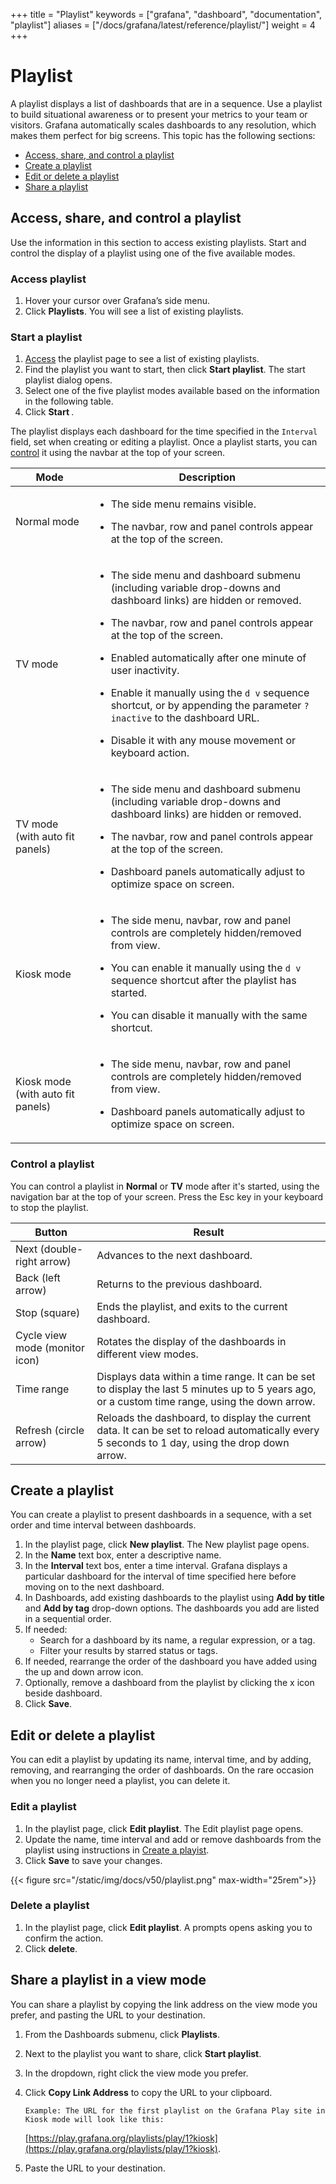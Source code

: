+++
title = "Playlist"
keywords = ["grafana", "dashboard", "documentation", "playlist"]
aliases = ["/docs/grafana/latest/reference/playlist/"]
weight = 4
+++

# Playlist

A playlist displays a list of dashboards that are in a sequence. Use a playlist to build situational awareness or to present your metrics to your team or visitors. Grafana automatically scales dashboards to any resolution, which makes them perfect for big screens. This topic has the following sections:

- [Access, share, and control a playlist](#access-share-and-control-a-playlist)
- [Create a playlist](#create-a-playlist)
- [Edit or delete a playlist](#edit-or-delete-a-playlist)
- [Share a playlist](#share-a-playlist-in-a-view-mode)

## Access, share, and control a playlist

Use the information in this section to access existing playlists. Start and control the display of a playlist using one of the five available modes.

### Access playlist

1. Hover your cursor over Grafana’s side menu.
1. Click **Playlists**. You will see a list of existing playlists.

### Start a playlist

1. [Access](#access-playlist) the playlist page to see a list of existing playlists.
1. Find the playlist you want to start, then click **Start playlist**. The start playlist dialog opens.
1. Select one of the five playlist modes available based on the information in the following table.
1. Click **Start <playlist name>**.

The playlist displays each dashboard for the time specified in the `Interval` field, set when creating or editing a playlist. Once a playlist starts, you can [control](#control-a-playlist) it using the navbar at the top of your screen.

| Mode                              | Description                                                                                                                                                                                                                                                                                                                                                                                                                                                                                                      |
| --------------------------------- | ---------------------------------------------------------------------------------------------------------------------------------------------------------------------------------------------------------------------------------------------------------------------------------------------------------------------------------------------------------------------------------------------------------------------------------------------------------------------------------------------------------------- |
| Normal mode                       | <ul><li>The side menu remains visible.</li></ul><ul><li>The navbar, row and panel controls appear at the top of the screen.</li></ul>                                                                                                                                                                                                                                                                                                                                                                            |
| TV mode                           | <ul><li>The side menu and dashboard submenu (including variable drop-downs and dashboard links) are hidden or removed.</li></ul><ul><li>The navbar, row and panel controls appear at the top of the screen.</li></ul><ul><li>Enabled automatically after one minute of user inactivity.</li></ul><ul><li>Enable it manually using the `d v` sequence shortcut, or by appending the parameter `?inactive` to the dashboard URL.</li></ul><ul><li>Disable it with any mouse movement or keyboard action.</li></ul> |
| TV mode (with auto fit panels)    | <ul><li>The side menu and dashboard submenu (including variable drop-downs and dashboard links) are hidden or removed.</li></ul><ul><li>The navbar, row and panel controls appear at the top of the screen.</li></ul><ul><li>Dashboard panels automatically adjust to optimize space on screen.</li></ul><ul>                                                                                                                                                                                                    |
| Kiosk mode                        | <ul><li>The side menu, navbar, row and panel controls are completely hidden/removed from view.</li></ul><ul><li>You can enable it manually using the `d v` sequence shortcut after the playlist has started.</li></ul><ul><li>You can disable it manually with the same shortcut.</li></ul>                                                                                                                                                                                                                      |
| Kiosk mode (with auto fit panels) | <ul><li>The side menu, navbar, row and panel controls are completely hidden/removed from view.</li></ul><ul><li>Dashboard panels automatically adjust to optimize space on screen.</li></ul>                                                                                                                                                                                                                                                                                                                     |

### Control a playlist

You can control a playlist in **Normal** or **TV** mode after it's started, using the navigation bar at the top of your screen. Press the Esc key in your keyboard to stop the playlist.

| Button                         | Result                                                                                                                                          |
| ------------------------------ | ----------------------------------------------------------------------------------------------------------------------------------------------- |
| Next (double-right arrow)      | Advances to the next dashboard.                                                                                                                 |
| Back (left arrow)              | Returns to the previous dashboard.                                                                                                              |
| Stop (square)                  | Ends the playlist, and exits to the current dashboard.                                                                                          |
| Cycle view mode (monitor icon) | Rotates the display of the dashboards in different view modes.                                                                                  |
| Time range                     | Displays data within a time range. It can be set to display the last 5 minutes up to 5 years ago, or a custom time range, using the down arrow. |
| Refresh (circle arrow)         | Reloads the dashboard, to display the current data. It can be set to reload automatically every 5 seconds to 1 day, using the drop down arrow.  |

## Create a playlist

You can create a playlist to present dashboards in a sequence, with a set order and time interval between dashboards.

1. In the playlist page, click **New playlist**. The New playlist page opens.
1. In the **Name** text box, enter a descriptive name.
1. In the **Interval** text bos, enter a time interval. Grafana displays a particular dashboard for the interval of time specified here before moving on to the next dashboard.
1. In Dashboards, add existing dashboards to the playlist using **Add by title** and **Add by tag** drop-down options. The dashboards you add are listed in a sequential order.
1. If needed:
   - Search for a dashboard by its name, a regular expression, or a tag.
   - Filter your results by starred status or tags.
1. If needed, rearrange the order of the dashboard you have added using the up and down arrow icon.
1. Optionally, remove a dashboard from the playlist by clicking the x icon beside dashboard.
1. Click **Save**.

## Edit or delete a playlist

You can edit a playlist by updating its name, interval time, and by adding, removing, and rearranging the order of dashboards. On the rare occasion when you no longer need a playlist, you can delete it.

### Edit a playlist

1. In the playlist page, click **Edit playlist**. The Edit playlist page opens.
1. Update the name, time interval and add or remove dashboards from the playlist using instructions in [Create a playist](#create-a-playlist).
1. Click **Save** to save your changes.

{{< figure src="/static/img/docs/v50/playlist.png" max-width="25rem">}}

### Delete a playlist

1. In the playlist page, click **Edit playlist**. A prompts opens asking you to confirm the action.
1. Click **delete**.

## Share a playlist in a view mode

You can share a playlist by copying the link address on the view mode you prefer, and pasting the URL to your destination.

1.  From the Dashboards submenu, click **Playlists**.
1.  Next to the playlist you want to share, click **Start playlist**.
1.  In the dropdown, right click the view mode you prefer.
1.  Click **Copy Link Address** to copy the URL to your clipboard.

        Example: The URL for the first playlist on the Grafana Play site in Kiosk mode will look like this:

    [https://play.grafana.org/playlists/play/1?kiosk](https://play.grafana.org/playlists/play/1?kiosk).

1.  Paste the URL to your destination.
